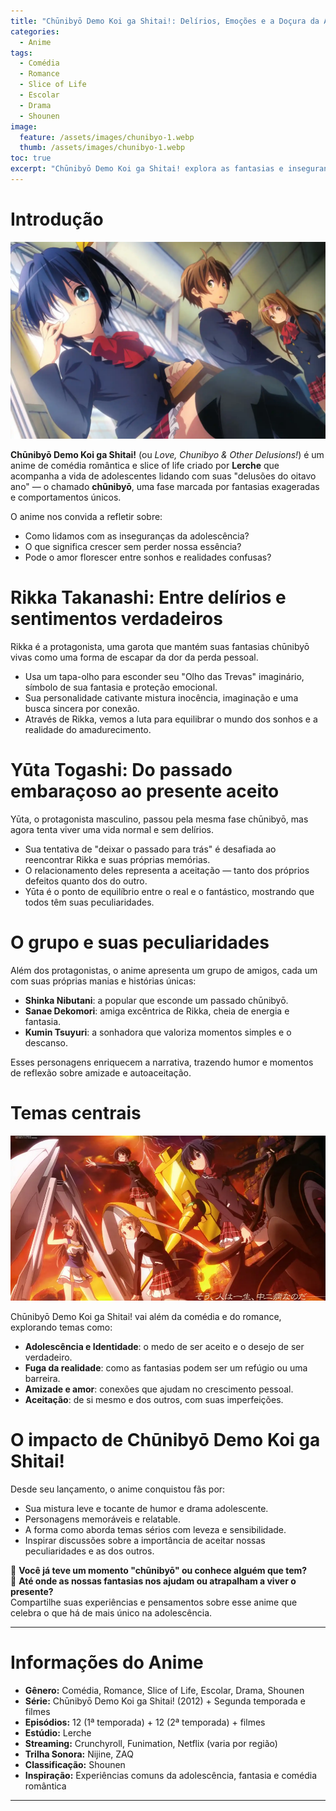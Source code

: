 ```yaml
---
title: "Chūnibyō Demo Koi ga Shitai!: Delírios, Emoções e a Doçura da Adolescência"
categories:
  - Anime
tags:
  - Comédia
  - Romance
  - Slice of Life
  - Escolar
  - Drama
  - Shounen
image:
  feature: /assets/images/chunibyo-1.webp
  thumb: /assets/images/chunibyo-1.webp
toc: true
excerpt: "Chūnibyō Demo Koi ga Shitai! explora as fantasias e inseguranças da adolescência através de personagens que lutam para aceitar quem realmente são, entre delírios e o despertar para o amor."
---
```


# Introdução

![Rikka Takanashi, protagonista de Chūnibyō Demo Koi ga Shitai!](/assets/images/chunibyo-1.webp)

**Chūnibyō Demo Koi ga Shitai!** (ou *Love, Chunibyo & Other Delusions!*) é um anime de comédia romântica e slice of life criado por **Lerche** que acompanha a vida de adolescentes lidando com suas "delusões do oitavo ano" — o chamado **chūnibyō**, uma fase marcada por fantasias exageradas e comportamentos únicos.

O anime nos convida a refletir sobre:

- Como lidamos com as inseguranças da adolescência?  
- O que significa crescer sem perder nossa essência?  
- Pode o amor florescer entre sonhos e realidades confusas?

# Rikka Takanashi: Entre delírios e sentimentos verdadeiros

Rikka é a protagonista, uma garota que mantém suas fantasias chūnibyō vivas como uma forma de escapar da dor da perda pessoal.

- Usa um tapa-olho para esconder seu "Olho das Trevas" imaginário, símbolo de sua fantasia e proteção emocional.  
- Sua personalidade cativante mistura inocência, imaginação e uma busca sincera por conexão.  
- Através de Rikka, vemos a luta para equilibrar o mundo dos sonhos e a realidade do amadurecimento.

# Yūta Togashi: Do passado embaraçoso ao presente aceito

Yūta, o protagonista masculino, passou pela mesma fase chūnibyō, mas agora tenta viver uma vida normal e sem delírios.

- Sua tentativa de "deixar o passado para trás" é desafiada ao reencontrar Rikka e suas próprias memórias.  
- O relacionamento deles representa a aceitação — tanto dos próprios defeitos quanto dos do outro.  
- Yūta é o ponto de equilíbrio entre o real e o fantástico, mostrando que todos têm suas peculiaridades.

# O grupo e suas peculiaridades

Além dos protagonistas, o anime apresenta um grupo de amigos, cada um com suas próprias manias e histórias únicas:

- **Shinka Nibutani**: a popular que esconde um passado chūnibyō.  
- **Sanae Dekomori**: amiga excêntrica de Rikka, cheia de energia e fantasia.  
- **Kumin Tsuyuri**: a sonhadora que valoriza momentos simples e o descanso.  

Esses personagens enriquecem a narrativa, trazendo humor e momentos de reflexão sobre amizade e autoaceitação.

# Temas centrais

![Rikka Takanashi em seus momentos mais imaginativos.](/assets/images/chunibyo-2.webp)

Chūnibyō Demo Koi ga Shitai! vai além da comédia e do romance, explorando temas como:

- **Adolescência e Identidade**: o medo de ser aceito e o desejo de ser verdadeiro.  
- **Fuga da realidade**: como as fantasias podem ser um refúgio ou uma barreira.  
- **Amizade e amor**: conexões que ajudam no crescimento pessoal.  
- **Aceitação**: de si mesmo e dos outros, com suas imperfeições.

# O impacto de Chūnibyō Demo Koi ga Shitai!

Desde seu lançamento, o anime conquistou fãs por:

- Sua mistura leve e tocante de humor e drama adolescente.  
- Personagens memoráveis e relatable.  
- A forma como aborda temas sérios com leveza e sensibilidade.  
- Inspirar discussões sobre a importância de aceitar nossas peculiaridades e as dos outros.

🎯 **Você já teve um momento "chūnibyō" ou conhece alguém que tem?**  
🧠 **Até onde as nossas fantasias nos ajudam ou atrapalham a viver o presente?**  
Compartilhe suas experiências e pensamentos sobre esse anime que celebra o que há de mais único na adolescência.

---

# Informações do Anime

- **Gênero:** Comédia, Romance, Slice of Life, Escolar, Drama, Shounen  
- **Série:** Chūnibyō Demo Koi ga Shitai! (2012) + Segunda temporada e filmes  
- **Episódios:** 12 (1ª temporada) + 12 (2ª temporada) + filmes  
- **Estúdio:** Lerche  
- **Streaming:** Crunchyroll, Funimation, Netflix (varia por região)  
- **Trilha Sonora:** Nijine, ZAQ  
- **Classificação:** Shounen  
- **Inspiração:** Experiências comuns da adolescência, fantasia e comédia romântica  

---